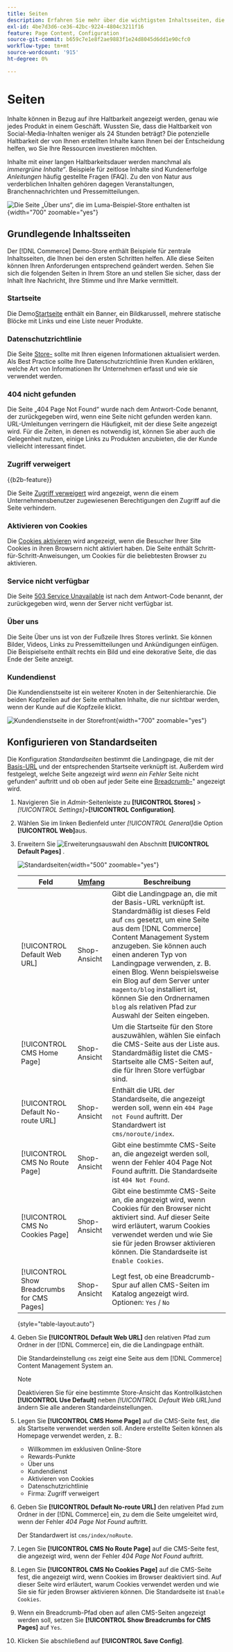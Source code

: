 ```yaml
---
title: Seiten
description: Erfahren Sie mehr über die wichtigsten Inhaltsseiten, die im Demo [!DNL Commerce] Store enthalten sind, und über das Ändern der Konfiguration der Standardseiten.
exl-id: 4be7d3d6-ce36-42bc-9224-4804c3211f16
feature: Page Content, Configuration
source-git-commit: b659c7e1e8f2ae9883f1e24d8045d6dd1e90cfc0
workflow-type: tm+mt
source-wordcount: '915'
ht-degree: 0%

---
```


# Seiten

Inhalte können in Bezug auf ihre Haltbarkeit angezeigt werden, genau wie jedes Produkt in einem Geschäft. Wussten Sie, dass die Haltbarkeit von Social-Media-Inhalten weniger als 24 Stunden beträgt? Die potenzielle Haltbarkeit der von Ihnen erstellten Inhalte kann Ihnen bei der Entscheidung helfen, wo Sie Ihre Ressourcen investieren möchten.

Inhalte mit einer langen Haltbarkeitsdauer werden manchmal als _immergrüne Inhalte“_. Beispiele für zeitlose Inhalte sind Kundenerfolge _Anleitungen_ häufig gestellte Fragen (FAQ). Zu den von Natur aus verderblichen Inhalten gehören dagegen Veranstaltungen, Branchennachrichten und Pressemitteilungen.

![Die Seite „Über uns“, die im Luma-Beispiel-Store enthalten ist](./assets/storefront-about-us.png){width="700" zoomable="yes"}

## Grundlegende Inhaltsseiten

Der [!DNL Commerce] Demo-Store enthält Beispiele für zentrale Inhaltsseiten, die Ihnen bei den ersten Schritten helfen. Alle diese Seiten können Ihren Anforderungen entsprechend geändert werden. Sehen Sie sich die folgenden Seiten in Ihrem Store an und stellen Sie sicher, dass der Inhalt Ihre Nachricht, Ihre Stimme und Ihre Marke vermittelt.

### Startseite

Die Demo[Startseite](../getting-started/storefront.md#home-page) enthält ein Banner, ein Bildkarussell, mehrere statische Blöcke mit Links und eine Liste neuer Produkte.

### Datenschutzrichtlinie

Die Seite [ Store-](../getting-started/privacy-policy.md) sollte mit Ihren eigenen Informationen aktualisiert werden. Als Best Practice sollte Ihre Datenschutzrichtlinie Ihren Kunden erklären, welche Art von Informationen Ihr Unternehmen erfasst und wie sie verwendet werden.

### 404 nicht gefunden

Die Seite „404 Page Not Found“ wurde nach dem Antwort-Code benannt, der zurückgegeben wird, wenn eine Seite nicht gefunden werden kann. URL-Umleitungen verringern die Häufigkeit, mit der diese Seite angezeigt wird. Für die Zeiten, in denen es notwendig ist, können Sie aber auch die Gelegenheit nutzen, einige Links zu Produkten anzubieten, die der Kunde vielleicht interessant findet.

### Zugriff verweigert

{{b2b-feature}}

Die Seite [Zugriff verweigert](../b2b/account-company-roles-permissions.md) wird angezeigt, wenn die einem Unternehmensbenutzer zugewiesenen Berechtigungen den Zugriff auf die Seite verhindern.

### Aktivieren von Cookies

Die [Cookies aktivieren](../getting-started/compliance-cookie-law.md) wird angezeigt, wenn die Besucher Ihrer Site Cookies in ihren Browsern nicht aktiviert haben. Die Seite enthält Schritt-für-Schritt-Anweisungen, um Cookies für die beliebtesten Browser zu aktivieren.

### Service nicht verfügbar

Die Seite [503 Service Unavailable](../configuration-reference/general/general.md) ist nach dem Antwort-Code benannt, der zurückgegeben wird, wenn der Server nicht verfügbar ist.

### Über uns

Die Seite Über uns ist von der Fußzeile Ihres Stores verlinkt. Sie können Bilder, Videos, Links zu Pressemitteilungen und Ankündigungen einfügen. Die Beispielseite enthält rechts ein Bild und eine dekorative Seite, die das Ende der Seite anzeigt.

### Kundendienst

Die Kundendienstseite ist ein weiterer Knoten in der Seitenhierarchie. Die beiden Kopfzeilen auf der Seite enthalten Inhalte, die nur sichtbar werden, wenn der Kunde auf die Kopfzeile klickt.

![Kundendienstseite in der Storefront](./assets/storefront-customer-service.png){width="700" zoomable="yes"}

## Konfigurieren von Standardseiten

Die Konfiguration _Standardseiten_ bestimmt die Landingpage, die mit der [Basis-URL](../stores-purchase/store-urls.md) und der entsprechenden Startseite verknüpft ist. Außerdem wird festgelegt, welche Seite angezeigt wird _wenn ein Fehler_ Seite nicht gefunden“ auftritt und ob oben auf jeder Seite eine [Breadcrumb-](../catalog/navigation-breadcrumb-trail.md)&quot; angezeigt wird.

1. Navigieren Sie in _Admin_-Seitenleiste zu **[!UICONTROL Stores]** > _[!UICONTROL Settings]_>**[!UICONTROL Configuration]**.

1. Wählen Sie im linken Bedienfeld unter _[!UICONTROL General]_&#x200B;die Option **[!UICONTROL Web]**&#x200B;aus.

1. Erweitern Sie ![Erweiterungsauswahl](../assets/icon-display-expand.png) den Abschnitt **[!UICONTROL Default Pages]** .

   ![Standardseiten](./assets/web-default-pages.png){width="500" zoomable="yes"}

   | Feld | [Umfang](../getting-started/websites-stores-views.md#scope-settings) | Beschreibung |
   |--- |--- |--- |
   | [!UICONTROL Default Web URL] | Shop-Ansicht | Gibt die Landingpage an, die mit der Basis-URL verknüpft ist. Standardmäßig ist dieses Feld auf `cms` gesetzt, um eine Seite aus dem [!DNL Commerce] Content Management System anzugeben. Sie können auch einen anderen Typ von Landingpage verwenden, z. B. einen Blog. Wenn beispielsweise ein Blog auf dem Server unter `magento/blog` installiert ist, können Sie den Ordnernamen `blog` als relativen Pfad zur Auswahl der Seiten eingeben. |
   | [!UICONTROL CMS Home Page] | Shop-Ansicht | Um die Startseite für den Store auszuwählen, wählen Sie einfach die CMS-Seite aus der Liste aus. Standardmäßig listet die CMS-Startseite alle CMS-Seiten auf, die für Ihren Store verfügbar sind. |
   | [!UICONTROL Default No-route URL] | Shop-Ansicht | Enthält die URL der Standardseite, die angezeigt werden soll, wenn ein `404 Page not Found` auftritt. Der Standardwert ist `cms/noroute/index`. |
   | [!UICONTROL CMS No Route Page] | Shop-Ansicht | Gibt eine bestimmte CMS-Seite an, die angezeigt werden soll, wenn der Fehler 404 Page Not Found auftritt. Die Standardseite ist `404 Not Found`. |
   | [!UICONTROL CMS No Cookies Page] | Shop-Ansicht | Gibt eine bestimmte CMS-Seite an, die angezeigt wird, wenn Cookies für den Browser nicht aktiviert sind. Auf dieser Seite wird erläutert, warum Cookies verwendet werden und wie Sie sie für jeden Browser aktivieren können. Die Standardseite ist `Enable Cookies`. |
   | [!UICONTROL Show Breadcrumbs for CMS Pages] | Shop-Ansicht | Legt fest, ob eine Breadcrumb-Spur auf allen CMS-Seiten im Katalog angezeigt wird. Optionen: `Yes` / `No` |

   {style="table-layout:auto"}

1. Geben Sie **[!UICONTROL Default Web URL]** den relativen Pfad zum Ordner in der [!DNL Commerce] ein, die die Landingpage enthält.

   Die Standardeinstellung `cms` zeigt eine Seite aus dem [!DNL Commerce] Content Management System an.

   >[!NOTE]
   >
   >Deaktivieren Sie für eine bestimmte Store-Ansicht das Kontrollkästchen **[!UICONTROL Use Default]** neben _[!UICONTROL Default Web URL]_&#x200B;und ändern Sie alle anderen Standardeinstellungen.

1. Legen Sie **[!UICONTROL CMS Home Page]** auf die CMS-Seite fest, die als Startseite verwendet werden soll. Andere erstellte Seiten können als Homepage verwendet werden, z. B.:

   - Willkommen im exklusiven Online-Store
   - Rewards-Punkte
   - Über uns
   - Kundendienst
   - Aktivieren von Cookies
   - Datenschutzrichtlinie
   - Firma: Zugriff verweigert

1. Geben Sie **[!UICONTROL Default No-route URL]** den relativen Pfad zum Ordner in der [!DNL Commerce] ein, zu dem die Seite umgeleitet wird, wenn der Fehler _404 Page Not Found_ auftritt.

   Der Standardwert ist `cms/index/noRoute`.

1. Legen Sie **[!UICONTROL CMS No Route Page]** auf die CMS-Seite fest, die angezeigt wird, wenn der Fehler _404 Page Not Found_ auftritt.

1. Legen Sie **[!UICONTROL CMS No Cookies Page]** auf die CMS-Seite fest, die angezeigt wird, wenn Cookies im Browser deaktiviert sind. Auf dieser Seite wird erläutert, warum Cookies verwendet werden und wie Sie sie für jeden Browser aktivieren können. Die Standardseite ist `Enable Cookies`.

1. Wenn ein Breadcrumb-Pfad oben auf allen CMS-Seiten angezeigt werden soll, setzen Sie **[!UICONTROL Show Breadcrumbs for CMS Pages]** auf `Yes`.

1. Klicken Sie abschließend auf **[!UICONTROL Save Config]**.
